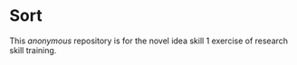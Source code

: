 # Sort
This *anonymous* repository is for the novel idea skill 1 exercise of research skill training.
